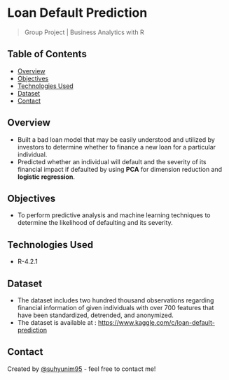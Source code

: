 # Loan Default Prediction
> Group Project | Business Analytics with R 

## Table of Contents
* [Overview](#Overview)
* [Objectives](#Objectives)
* [Technologies Used](#technologies-used)
* [Dataset](#Dataset)
* [Contact](#Contact)


## Overview
- Built a bad loan model that may be easily understood and utilized by investors to determine whether to finance a new loan for a particular individual. 
- Predicted whether an individual will default and the severity of its financial impact if defaulted by using **PCA** for dimension reduction and **logistic regression**. 

## Objectives
- To perform predictive analysis and machine learning techniques to determine the likelihood of defaulting and its severity.

## Technologies Used
- R-4.2.1

## Dataset
- The dataset includes two hundred thousand observations regarding financial information of given individuals with over 700 features that have been standardized, detrended, and anonymized.
- The dataset is available at : https://www.kaggle.com/c/loan-default-prediction

## Contact
Created by [@suhyunim95](https://github.com/suhyunim95) - feel free to contact me!
